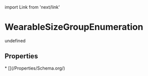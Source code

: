 import Link from 'next/link'
# WearableSizeGroupEnumeration

undefined

## Properties

<Grid>
* [](/Properties/Schema.org/)

</Grid>

